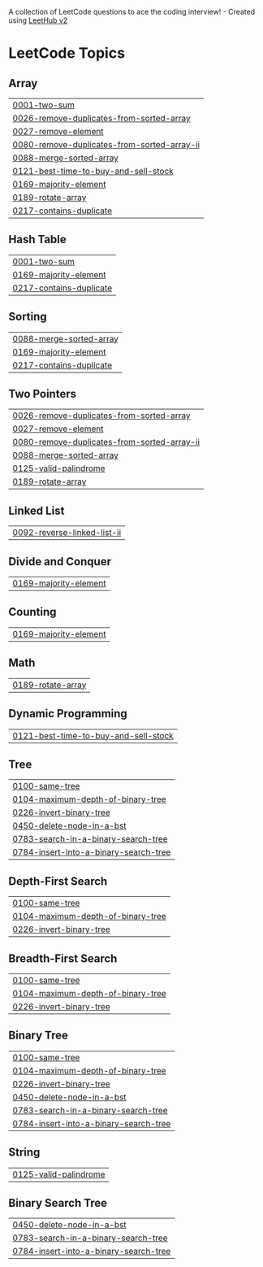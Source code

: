 A collection of LeetCode questions to ace the coding interview! - Created using [LeetHub v2](https://github.com/arunbhardwaj/LeetHub-2.0)
<!---LeetCode Topics Start-->
# LeetCode Topics
## Array
|  |
| ------- |
| [0001-two-sum](https://github.com/daviddzwu/LeetCode/tree/master/0001-two-sum) |
| [0026-remove-duplicates-from-sorted-array](https://github.com/daviddzwu/LeetCode/tree/master/0026-remove-duplicates-from-sorted-array) |
| [0027-remove-element](https://github.com/daviddzwu/LeetCode/tree/master/0027-remove-element) |
| [0080-remove-duplicates-from-sorted-array-ii](https://github.com/daviddzwu/LeetCode/tree/master/0080-remove-duplicates-from-sorted-array-ii) |
| [0088-merge-sorted-array](https://github.com/daviddzwu/LeetCode/tree/master/0088-merge-sorted-array) |
| [0121-best-time-to-buy-and-sell-stock](https://github.com/daviddzwu/LeetCode/tree/master/0121-best-time-to-buy-and-sell-stock) |
| [0169-majority-element](https://github.com/daviddzwu/LeetCode/tree/master/0169-majority-element) |
| [0189-rotate-array](https://github.com/daviddzwu/LeetCode/tree/master/0189-rotate-array) |
| [0217-contains-duplicate](https://github.com/daviddzwu/LeetCode/tree/master/0217-contains-duplicate) |
## Hash Table
|  |
| ------- |
| [0001-two-sum](https://github.com/daviddzwu/LeetCode/tree/master/0001-two-sum) |
| [0169-majority-element](https://github.com/daviddzwu/LeetCode/tree/master/0169-majority-element) |
| [0217-contains-duplicate](https://github.com/daviddzwu/LeetCode/tree/master/0217-contains-duplicate) |
## Sorting
|  |
| ------- |
| [0088-merge-sorted-array](https://github.com/daviddzwu/LeetCode/tree/master/0088-merge-sorted-array) |
| [0169-majority-element](https://github.com/daviddzwu/LeetCode/tree/master/0169-majority-element) |
| [0217-contains-duplicate](https://github.com/daviddzwu/LeetCode/tree/master/0217-contains-duplicate) |
## Two Pointers
|  |
| ------- |
| [0026-remove-duplicates-from-sorted-array](https://github.com/daviddzwu/LeetCode/tree/master/0026-remove-duplicates-from-sorted-array) |
| [0027-remove-element](https://github.com/daviddzwu/LeetCode/tree/master/0027-remove-element) |
| [0080-remove-duplicates-from-sorted-array-ii](https://github.com/daviddzwu/LeetCode/tree/master/0080-remove-duplicates-from-sorted-array-ii) |
| [0088-merge-sorted-array](https://github.com/daviddzwu/LeetCode/tree/master/0088-merge-sorted-array) |
| [0125-valid-palindrome](https://github.com/daviddzwu/LeetCode/tree/master/0125-valid-palindrome) |
| [0189-rotate-array](https://github.com/daviddzwu/LeetCode/tree/master/0189-rotate-array) |
## Linked List
|  |
| ------- |
| [0092-reverse-linked-list-ii](https://github.com/daviddzwu/LeetCode/tree/master/0092-reverse-linked-list-ii) |
## Divide and Conquer
|  |
| ------- |
| [0169-majority-element](https://github.com/daviddzwu/LeetCode/tree/master/0169-majority-element) |
## Counting
|  |
| ------- |
| [0169-majority-element](https://github.com/daviddzwu/LeetCode/tree/master/0169-majority-element) |
## Math
|  |
| ------- |
| [0189-rotate-array](https://github.com/daviddzwu/LeetCode/tree/master/0189-rotate-array) |
## Dynamic Programming
|  |
| ------- |
| [0121-best-time-to-buy-and-sell-stock](https://github.com/daviddzwu/LeetCode/tree/master/0121-best-time-to-buy-and-sell-stock) |
## Tree
|  |
| ------- |
| [0100-same-tree](https://github.com/daviddzwu/LeetCode/tree/master/0100-same-tree) |
| [0104-maximum-depth-of-binary-tree](https://github.com/daviddzwu/LeetCode/tree/master/0104-maximum-depth-of-binary-tree) |
| [0226-invert-binary-tree](https://github.com/daviddzwu/LeetCode/tree/master/0226-invert-binary-tree) |
| [0450-delete-node-in-a-bst](https://github.com/daviddzwu/LeetCode/tree/master/0450-delete-node-in-a-bst) |
| [0783-search-in-a-binary-search-tree](https://github.com/daviddzwu/LeetCode/tree/master/0783-search-in-a-binary-search-tree) |
| [0784-insert-into-a-binary-search-tree](https://github.com/daviddzwu/LeetCode/tree/master/0784-insert-into-a-binary-search-tree) |
## Depth-First Search
|  |
| ------- |
| [0100-same-tree](https://github.com/daviddzwu/LeetCode/tree/master/0100-same-tree) |
| [0104-maximum-depth-of-binary-tree](https://github.com/daviddzwu/LeetCode/tree/master/0104-maximum-depth-of-binary-tree) |
| [0226-invert-binary-tree](https://github.com/daviddzwu/LeetCode/tree/master/0226-invert-binary-tree) |
## Breadth-First Search
|  |
| ------- |
| [0100-same-tree](https://github.com/daviddzwu/LeetCode/tree/master/0100-same-tree) |
| [0104-maximum-depth-of-binary-tree](https://github.com/daviddzwu/LeetCode/tree/master/0104-maximum-depth-of-binary-tree) |
| [0226-invert-binary-tree](https://github.com/daviddzwu/LeetCode/tree/master/0226-invert-binary-tree) |
## Binary Tree
|  |
| ------- |
| [0100-same-tree](https://github.com/daviddzwu/LeetCode/tree/master/0100-same-tree) |
| [0104-maximum-depth-of-binary-tree](https://github.com/daviddzwu/LeetCode/tree/master/0104-maximum-depth-of-binary-tree) |
| [0226-invert-binary-tree](https://github.com/daviddzwu/LeetCode/tree/master/0226-invert-binary-tree) |
| [0450-delete-node-in-a-bst](https://github.com/daviddzwu/LeetCode/tree/master/0450-delete-node-in-a-bst) |
| [0783-search-in-a-binary-search-tree](https://github.com/daviddzwu/LeetCode/tree/master/0783-search-in-a-binary-search-tree) |
| [0784-insert-into-a-binary-search-tree](https://github.com/daviddzwu/LeetCode/tree/master/0784-insert-into-a-binary-search-tree) |
## String
|  |
| ------- |
| [0125-valid-palindrome](https://github.com/daviddzwu/LeetCode/tree/master/0125-valid-palindrome) |
## Binary Search Tree
|  |
| ------- |
| [0450-delete-node-in-a-bst](https://github.com/daviddzwu/LeetCode/tree/master/0450-delete-node-in-a-bst) |
| [0783-search-in-a-binary-search-tree](https://github.com/daviddzwu/LeetCode/tree/master/0783-search-in-a-binary-search-tree) |
| [0784-insert-into-a-binary-search-tree](https://github.com/daviddzwu/LeetCode/tree/master/0784-insert-into-a-binary-search-tree) |
<!---LeetCode Topics End-->